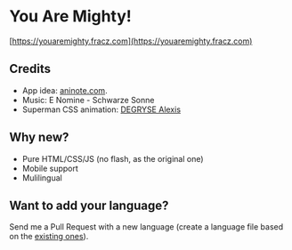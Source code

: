 # You Are Mighty!

[https://youaremighty.fracz.com](https://youaremighty.fracz.com)

## Credits

* App idea: [aninote.com](http://aninote.com/).
* Music: E Nomine - Schwarze Sonne
* Superman CSS animation: [DEGRYSE Alexis](https://codepen.io/twogrey/pen/Qpgqbq)

## Why new?

* Pure HTML/CSS/JS (no flash, as the original one)
* Mobile support
* Mulilingual

## Want to add your language?

Send me a Pull Request with a new language (create a language file
based on the [existing ones](https://github.com/fracz/youaremighty/tree/master/public/texts)).
